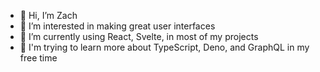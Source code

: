 - 👋 Hi, I’m Zach
- 👀 I’m interested in making great user interfaces
- 🌱 I’m currently using React, Svelte, in most of my projects
- 📖 I'm trying to learn more about TypeScript, Deno, and GraphQL in my free time

<!---
zneib/zneib is a ✨ special ✨ repository because its `README.md` (this file) appears on your GitHub profile.
You can click the Preview link to take a look at your changes.
--->
